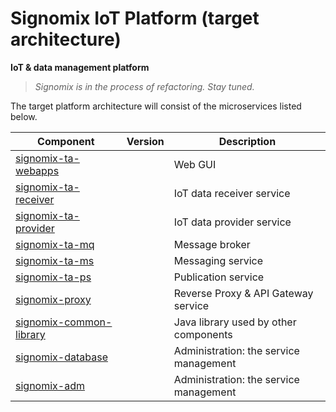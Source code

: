# Signomix IoT Platform (target architecture)

**IoT & data management platform**

>*Signomix is in the process of refactoring. Stay tuned.*

The target platform architecture will consist of the microservices listed below. 

|Component|Version|Description|
|---|---|---|
|[signomix-ta-webapps](https://github.com/signomix/signomix-ta-webapps)||Web GUI|
|[signomix-ta-receiver](https://github.com/signomix/signomix-ta-receiver)||IoT data receiver service|
|[signomix-ta-provider](https://github.com/signomix/signomix-ta-provider)||IoT data provider service|
|[signomix-ta-mq](https://github.com/signomix/signomix-ta-mq)||Message broker|
|[signomix-ta-ms](https://github.com/signomix/signomix-ta-ms)||Messaging service|
|[signomix-ta-ps](https://github.com/signomix/signomix-ta-ps)||Publication service|
|[signomix-proxy](https://github.com/signomix/signomix-proxy)||Reverse Proxy & API Gateway service|
|[signomix-common-library](https://github.com/gskorupa/signomix-common-library)||Java library used by other components|
|[signomix-database](https://github.com/signomix/signomix-database)||Administration: the service management|
|[signomix-adm](https://github.com/signomix/signomix-ta-adm)||Administration: the service management|
